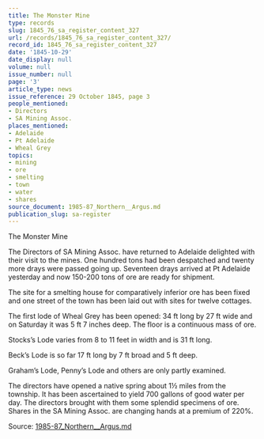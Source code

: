 ```yaml
---
title: The Monster Mine
type: records
slug: 1845_76_sa_register_content_327
url: /records/1845_76_sa_register_content_327/
record_id: 1845_76_sa_register_content_327
date: '1845-10-29'
date_display: null
volume: null
issue_number: null
page: '3'
article_type: news
issue_reference: 29 October 1845, page 3
people_mentioned:
- Directors
- SA Mining Assoc.
places_mentioned:
- Adelaide
- Pt Adelaide
- Wheal Grey
topics:
- mining
- ore
- smelting
- town
- water
- shares
source_document: 1985-87_Northern__Argus.md
publication_slug: sa-register
---
```


The Monster Mine

The Directors of SA Mining Assoc. have returned to Adelaide delighted with their visit to the mines.  One hundred tons had been despatched and twenty more drays were passed going up.  Seventeen drays arrived at Pt Adelaide yesterday and now 150-200 tons of ore are ready for shipment.

The site for a smelting house for comparatively inferior ore has been fixed and one street of the town has been laid out with sites for twelve cottages.

The first lode of Wheal Grey has been opened: 34 ft long by 27 ft wide and on Saturday it was 5 ft 7 inches deep.  The floor is a continuous mass of ore.

Stocks’s Lode varies from 8 to 11 feet in width and is 31 ft long.

Beck’s Lode is so far 17 ft long by 7 ft broad and 5 ft deep.

Graham’s Lode, Penny’s Lode and others are only partly examined.

The directors have opened a native spring about 1½ miles from the township.  It has been ascertained to yield 700 gallons of good water per day.  The directors brought with them some splendid specimens of ore.  Shares in the SA Mining Assoc. are changing hands at a premium of 220%.

Source: [1985-87_Northern__Argus.md](/downloads/markdown/1985-87_Northern__Argus.md)
